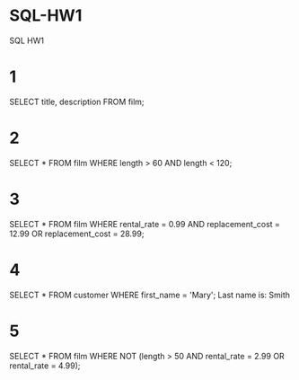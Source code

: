 # SQL-HW1
SQL HW1
# 1
SELECT title, description FROM film;
# 2
SELECT * FROM film
WHERE length > 60 AND length < 120;
# 3
SELECT * FROM film
WHERE rental_rate = 0.99 AND replacement_cost = 12.99 OR replacement_cost = 28.99;
# 4
SELECT * FROM customer
WHERE first_name = 'Mary';
Last name is: Smith
# 5
SELECT * FROM film
WHERE NOT (length > 50 AND rental_rate = 2.99 OR rental_rate = 4.99);
